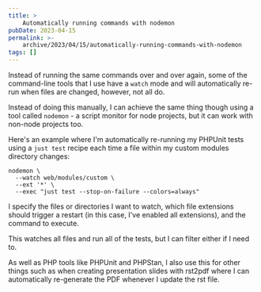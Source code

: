 ```yaml
---
title: >
    Automatically running commands with nodemon
pubDate: 2023-04-15
permalink: >-
    archive/2023/04/15/automatically-running-commands-with-nodemon
tags: []
---
```


Instead of running the same commands over and over again, some of the command-line tools that I use have a `watch` mode and will automatically re-run when files are changed, however, not all do.

Instead of doing this manually, I can achieve the same thing though using a tool called `nodemon` - a script monitor for node projects, but it can work with non-node projects too.

Here's an example where I'm automatically re-running my PHPUnit tests using a `just test` recipe each time a file within my custom modules directory changes:

```
nodemon \
  --watch web/modules/custom \
  --ext '*' \
  --exec "just test --stop-on-failure --colors=always"
```

I specify the files or directories I want to watch, which file extensions should trigger a restart (in this case, I've enabled all extensions), and the command to execute.

This watches all files and run all of the tests, but I can filter either if I need to.

As well as PHP tools like PHPUnit and PHPStan, I also use this for other things such as when creating presentation slides with rst2pdf where I can automatically re-generate the PDF whenever I update the rst file.
